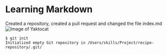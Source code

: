 # <H1> Learning Markdown
Created a repository, created a pull request and changed the file index.md
![Image of Yaktocat](https://octodex.github.com/images/yaktocat.png)
```
$ git init
Initialized empty Git repository in /Users/skills/Project/recipe-repository/.git/
```
